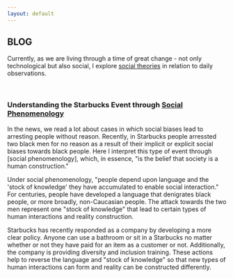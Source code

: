 ```yaml
---
layout: default
---
```


## BLOG
Currently, as we are living through a time of great change - not only technological but also social, I explore [social theories](https://www.thoughtco.com/sociology-research-and-statistics-s2-3026650)
in relation to daily observations.

<br>

### Understanding the Starbucks Event through [Social Phenomenology](https://www.thoughtco.com/phenomenology-sociology-3026630)

In the news, we read a lot about cases in which social biases lead to arresting people without reason. Recently, in Starbucks people arressted two black men for no reason as a result of their implicit or explicit social biases towards black people. Here I interpret this type of event through [social phenomenology], which, in essence, "is the belief that society is a human construction."

Under social phenomenology, "people depend upon language and the 'stock of knowledge' they have accumulated to enable social interaction." For centuries, people have developed a language that denigrates black people, or more broadly, non-Caucasian people. The attack towards the two men represent one "stock of knowledge" that lead to certain types of human interactions and reality construction.

Starbucks has recently responded as a company by developing a more clear policy. Anyone can use a bathroom or sit in a Starbucks no matter whether or not they have paid for an item as a customer or not. Additionally, the company is providing diversity and inclusion training. These actions help to reverse the language and "stock of knowledge" so that new types of human interactions can form and reality can be constructed differently.



